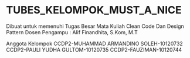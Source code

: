 # TUBES_KELOMPOK_MUST_A_NICE
Dibuat untuk memenuhi Tugas Besar Mata Kuliah Clean Code Dan Design Pattern Dosen Pengampu : Alif Finandhita, S.Kom, M.T

Anggota Kelompok
CCDP2-MUHAMMAD ARMANDINO SOLEH-10120732
CCDP2-PAULI YUDHA GULTOM-10120735
CCDP2-FAUZIMAN-10120744
